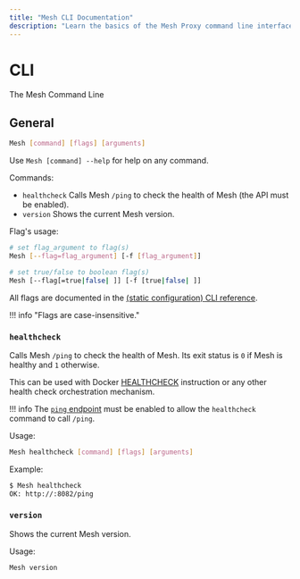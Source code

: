 ```yaml
---
title: "Mesh CLI Documentation"
description: "Learn the basics of the Mesh Proxy command line interface (CLI). Read the technical documentation."
---
```


# CLI

The Mesh Command Line

## General

```bash
Mesh [command] [flags] [arguments]
```

Use `Mesh [command] --help` for help on any command.

Commands:

- `healthcheck` Calls Mesh `/ping` to check the health of Mesh (the API must be enabled).
- `version` Shows the current Mesh version.

Flag's usage:

```bash
# set flag_argument to flag(s)
Mesh [--flag=flag_argument] [-f [flag_argument]]

# set true/false to boolean flag(s)
Mesh [--flag[=true|false| ]] [-f [true|false| ]]
```

All flags are documented in the [(static configuration) CLI reference](../reference/static-configuration/cli.md).

!!! info "Flags are case-insensitive."

### `healthcheck`

Calls Mesh `/ping` to check the health of Mesh.
Its exit status is `0` if Mesh is healthy and `1` otherwise.

This can be used with Docker [HEALTHCHECK](https://docs.docker.com/engine/reference/builder/#healthcheck) instruction
or any other health check orchestration mechanism.

!!! info
    The [`ping` endpoint](../operations/ping.md) must be enabled to allow the `healthcheck` command to call `/ping`.

Usage:

```bash
Mesh healthcheck [command] [flags] [arguments]
```

Example:

```bash
$ Mesh healthcheck
OK: http://:8082/ping
```

### `version`

Shows the current Mesh version.

Usage:

```bash
Mesh version
```
